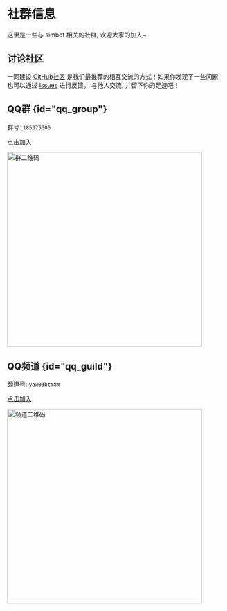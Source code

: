 # 社群信息

这里是一些与 simbot 相关的社群, 欢迎大家的加入~

## 讨论社区

一同建设 [GitHub社区](https://github.com/orgs/simple-robot/discussions) 
是我们最推荐的相互交流的方式！如果你发现了一些问题, 
也可以通过 [Issues](https://github.com/simple-robot/simpler-robot/issues) 进行反馈。 
与他人交流, 并留下你的足迹吧！

## QQ群 {id="qq_group"}

<tldr>
<p><control>群号: </control> <code>185375305</code></p>
<p>
<a href="http://qm.qq.com/cgi-bin/qm/qr?_wv=1027&amp;k=1cMawVHBGR3IFKHaIgWlVpXx1alKXgyM&amp;authKey=nhEUdT3BnqrTJEaFzlHc8JTFlYzqHkVR4bQj%2BDMMoHuUAVG1Rgt0j%2Ffrym5uFlx3&amp;noverify=0&amp;group_code=185375305">
点击加入
</a>
</p>
</tldr>

<img src="qq-group-qrcode.png" alt="群二维码" thumbnail="true" height="450"/>

## QQ频道 {id="qq_guild"}

<tldr>
<p><control>频道号: </control> <code>yaw03btm8m</code></p>
<p><a href="https://pd.qq.com/s/32yn6zj65">
点击加入
</a></p>
</tldr>

<img alt="频道二维码" thumbnail="true" src="qq-guild-qrcode.png" height="450"/>

